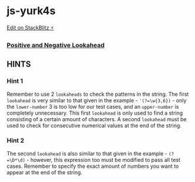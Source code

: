 # js-yurk4s

[Edit on StackBlitz ⚡️](https://stackblitz.com/edit/js-yurk4s)

### [Positive and Negative Lookahead](https://www.freecodecamp.org/learn/javascript-algorithms-and-data-structures/regular-expressions/positive-and-negative-lookahead)

## HINTS
### Hint 1
Remember to use 2 `lookaheads` to check the patterns in the string.  The first `lookahead` is very similar to that given in the example - `'(?=\w{3,6})` - only the `lower-number` 3 is too low for our test cases, and an `upper-number` is completely unnecessary.  This first `lookahead` is only used to find a string consisting of a certain amount of characters.  A second `lookahead` must be used to check for consecutive numerical values at the end of the string.
### Hint 2
The second `lookahead` is also similar to that given in the example - `(?=\D*\d)` - however, this expression too must be modified to pass all test cases.  Remember to specify the exact amount of numbers you want to appear at the end of the string.
